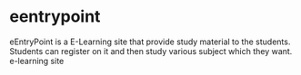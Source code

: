 # eentrypoint
eEntryPoint is a E-Learning site that provide study material to the students. Students can register on it and then study various subject which they want.
e-learning site
